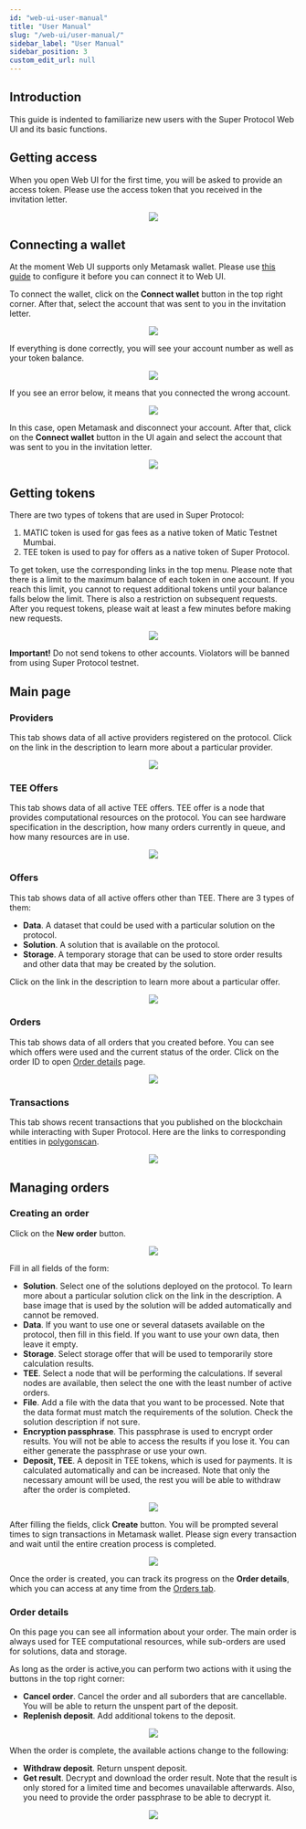 ```yaml
---
id: "web-ui-user-manual"
title: "User Manual"
slug: "/web-ui/user-manual/"
sidebar_label: "User Manual"
sidebar_position: 3
custom_edit_url: null
---
```


## Introduction

This guide is indented to familiarize new users with the Super Protocol Web UI and its basic functions.

## Getting access

When you open Web UI for the first time, you will be asked to provide an access token. Please use the access token that you received in the invitation letter.

<p align="center"><img src={require('./images/um-01.png').default}/></p>

## Connecting a wallet

At the moment Web UI supports only Metamask wallet. Please use [this guide](/testnet/web-ui/metamask) to configure it before you can connect it to Web UI.

To connect the wallet, click on the **Connect wallet** button in the top right corner. After that, select the account that was sent to you in the invitation letter.

<p align="center"><img src={require('./images/um-02.png').default}/></p>

If everything is done correctly, you will see your account number as well as your token balance.

<p align="center"><img src={require('./images/um-03.png').default}/></p>

If you see an error below, it means that you connected the wrong account.

<p align="center"><img src={require('./images/um-16.png').default}/></p>

In this case, open Metamask and disconnect your account. After that, click on the **Connect wallet** button in the UI again and select the account that was sent to you in the invitation letter.

<p align="center"><img src={require('./images/um-17.png').default}/></p>

## Getting tokens

There are two types of tokens that are used in Super Protocol:
1. MATIC token is used for gas fees as a native token of Matic Testnet Mumbai.
2. TEE token is used to pay for offers as a native token of Super Protocol.

To get token, use the corresponding links in the top menu. Please note that there is a limit to the maximum balance of each token in one account. If you reach this limit, you cannot to request additional tokens until your balance falls below the limit. There is also a restriction on subsequent requests. After you request tokens, please wait at least a few minutes before making new requests.

<p align="center"><img src={require('./images/um-04.png').default}/></p>

**Important!** Do not send tokens to other accounts. Violators will be banned from using Super Protocol testnet.

## Main page

### Providers

This tab shows data of all active providers registered on the protocol. Click on the link in the description to learn more about a particular provider.

<p align="center"><img src={require('./images/um-05.png').default}/></p>

### TEE Offers

This tab shows data of all active TEE offers. TEE offer is a node that provides computational resources on the protocol. You can see hardware specification in the description, how many orders currently in queue, and how many resources are in use.

<p align="center"><img src={require('./images/um-06.png').default}/></p>

### Offers

This tab shows data of all active offers other than TEE. There are 3 types of them:
- **Data**. A dataset that could be used with a particular solution on the protocol.
- **Solution**. A solution that is available on the protocol.
- **Storage**. A temporary storage that can be used to store order results and other data that may be created by the solution.

Click on the link in the description to learn more about a particular offer.

<p align="center"><img src={require('./images/um-07.png').default}/></p>

### Orders

This tab shows data of all orders that you created before. You can see which offers were used and the current status of the order. Click on the order ID to open [Order details](#order-details) page.

<p align="center"><img src={require('./images/um-08.png').default}/></p>

### Transactions

This tab shows recent transactions that you published on the blockchain while interacting with Super Protocol. Here are the links to corresponding entities in [polygonscan](https://mumbai.polygonscan.com/).

<p align="center"><img src={require('./images/um-09.png').default}/></p>

## Managing orders

### Creating an order

Click on the **New order** button.

<p align="center"><img src={require('./images/um-10.png').default}/></p>

Fill in all fields of the form:
- **Solution**. Select one of the solutions deployed on the protocol. To learn more about a particular solution click on the link in the description. A base image that is used by the solution will be added automatically and cannot be removed.
- **Data**. If you want to use one or several datasets available on the protocol, then fill in this field. If you want to use your own data, then leave it empty.
- **Storage**. Select storage offer that will be used to temporarily store calculation results.
- **TEE**. Select a node that will be performing the calculations. If several nodes are available, then select the one with the least number of active orders.
- **File**. Add a file with the data that you want to be processed. Note that the data format must match the requirements of the solution. Check the solution description if not sure.
- **Encryption passphrase**. This passphrase is used to encrypt order results. You will not be able to access the results if you lose it. You can either generate the passphrase or use your own.
- **Deposit, TEE**. A deposit in TEE tokens, which is used for payments. It is calculated automatically and can be increased. Note that only the necessary amount will be used, the rest you will be able to withdraw after the order is completed.

<p align="center"><img src={require('./images/um-11.png').default}/></p>

After filling the fields, click **Create** button. You will be prompted several times to sign transactions in Metamask wallet. Please sign every transaction and wait until the entire creation process is completed.

<p align="center"><img src={require('./images/um-12.png').default}/></p>

Once the order is created, you can track its progress on the **Order details**, which you can access at any time from the [Orders tab](#orders).

### Order details

On this page you can see all information about your order. The main order is always used for TEE computational resources, while sub-orders are used for solutions, data and storage.

As long as the order is active,you can perform two actions with it using the buttons in the top right corner:
- **Cancel order**. Cancel the order and all suborders that are cancellable. You will be able to return the unspent part of the deposit.
- **Replenish deposit**. Add additional tokens to the deposit.

<p align="center"><img src={require('./images/um-13.png').default}/></p>

When the order is complete, the available actions change to the following:
- **Withdraw deposit**. Return unspent deposit.
- **Get result**. Decrypt and download the order result. Note that the result is only stored for a limited time and becomes unavailable afterwards. Also, you need to provide the order passphrase to be able to decrypt it.

<p align="center"><img src={require('./images/um-14.png').default}/></p>
